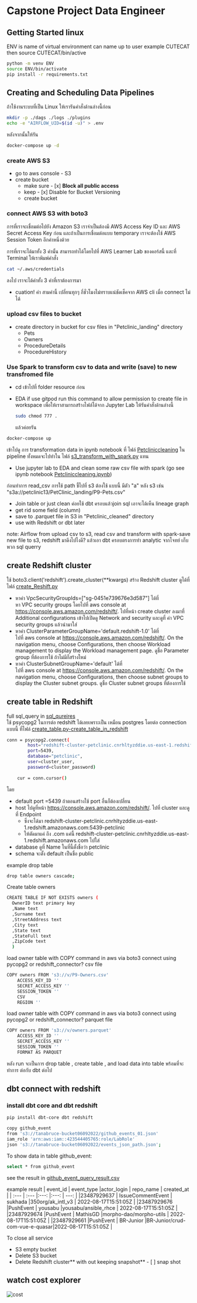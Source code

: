 
# Capstone Project Data Engineer

## Getting Started linux
ENV is name of virtual environment can name up to user 
example CUTECAT then 
source CUTECAT/bin/active
```sh
python -m venv ENV
source ENV/bin/activate
pip install -r requirements.txt
```
## Creating and Scheduling Data Pipelines

ถ้าใช้งานระบบที่เป็น Linux ให้เรารันคำสั่งด้านล่างนี้ก่อน

```sh
mkdir -p ./dags ./logs ./plugins
echo -e "AIRFLOW_UID=$(id -u)" > .env
```

หลังจากนั้นให้รัน

```sh
docker-compose up -d
```



### create AWS S3

* go to aws console - S3 
* create bucket
  - make sure - [x] **Block all public access** 
  - keep - [x] Disable for Bucket Versioning
  - create bucket

### connect  AWS S3 with boto3
การที่เราจะเชื่อมต่อไปยัง Amazon S3 เราจำเป็นต้องมี AWS Access Key ID และ AWS Secret Access Key ก่อน และถ้าเป็นการเชื่อมต่อแบบ temporary เราจะต้องใช้ AWS Session Token อีกค่าหนึ่งด้วย

การที่เราจะได้มาทั้ง 3 ค่านั้น สามารถทำได้โดยไปที่ AWS Learner Lab ของคอร์สนี้ และที่ Terminal ให้เราพิมพ์คำสั่ง 
```sh 
cat ~/.aws/credentials
```
 ลงไป เราจะได้ค่าทั้ง 3 ค่าที่เราต้องการมา 
 * cuation! ค่า สามค่านี้ เปลี่ยนทุกๆ กี่ชั่วโมงไม่ทราบแน่ชัดเช็คจาก AWS cli เมื่อ connect ไม่ได้ 

### upload csv files to bucket
* create directory in bucket for csv files in "Petclinic_landing" directory 
  - Pets
  - Owners
  - ProcedureDetails
  - ProcedureHistory

### Use Spark to transform csv to data and write (save) to new transfromed file
* cd เข้าไปที่ folder resource ก่อน
* EDA if use gitpod run this command to allow permission to create file in workspace
    เพื่อให้เราสามารถสร้างไฟล์ได้จาก Jupyter Lab ให้รันคำสั่งด้านล่างนี้

    ```sh
    sudo chmod 777 .
    ```
    แล้วค่อยรัน


```sh
docker-compose up
```
เข้าไปดู การ transformation data in ipynb notebook ที่ ไฟล์ [Petcliniccleaning](./resource/Petcliniccleaning.ipynb)
ใน pipeline ทั้งหมดจะไปทำใน ไฟล์ [s3_transform_with_spark.py](./s3_transform_with_spark.py) แทน

* Use jupyter lab to EDA and clean some raw csv file with spark (go see ipynb notebook [Petcliniccleaning.ipynb](./Petcliniccleaning.ipynb))  

ก่อนทำการ read_csv การใช้ path ชี้ไปที่ s3 ต้องใช้ แบบนี้ มีตัว "a" หลัง s3  เช่น "s3a://petclinic13/PetClinic_landing/P9-Pets.csv"
* Join table or just clean ค่อยใช้ dbt ครอบแล้วjoin sql เอาจะได้เห็น lineage graph
* get rid some field (column)
* save to .parquet file in S3 in "Petclinic_cleaned" directory
* use with Redshift or dbt later

note: Airflow from upload csv to s3, read csv and transform with spark-save new file to s3, redshift มาดึงไปไงดี?  แล้วเอา dbt ครอบตรงการทำ analytic จากโจทย์ เก็บ พวก sql querry









## create Redshift cluster
ใช้ boto3.client('redshift').create_cluster(**kwargs) สร้าง Redshift cluster
ดูได้ที่ ไฟล์ [create_Reshift.py](./create_Redshift.py)  

* หาค่า VpcSecurityGroupIds=["sg-0451e739676e3d587"] ได้ที่  
หา VPC security groups โดยไปที่ aws console at https://console.aws.amazon.com/redshift/.
ไปที่หน้า create cluster ลงมาที่ Additional configurations เข้าไปเปิดดู Network and security และดูที่ ค่า  VPC security groups แล้วนำมาใส่
* หาค่า ClusterParameterGroupName='default.redshift-1.0' ได้ที่  
ไปที่ aws console at https://console.aws.amazon.com/redshift/.
On the navigation menu, choose Configurations, then choose Workload management to display the Workload management page. ดูชื่อ Parameter group ที่ต้องการใช้ ถ้าไม่มีก็สร้างใหม่
* หาค่า ClusterSubnetGroupName='default' ได้ที่  
ไปที่ aws console at https://console.aws.amazon.com/redshift/.
On the navigation menu, choose Configurations, then choose subnet groups to display the Cluster subnet groups. ดูชื่อ Cluster subnet groups ที่ต้องการใช้ 


## create table in Redshift
full sql_query in [sql_qureires](./sql_queries.py)  
ใช้ psycopg2 ในการต่อ redshift ได้เลยเพราะเป็น เหมือน postgres โดยต่อ connection แบบนี้ ที่ไฟล์ [create_table.py-create_table_in_redshift](./create_tables.py)

```sh
conn = psycopg2.connect(
        host="redshift-cluster-petclinic.cnrhltyzddie.us-east-1.redshift.amazonaws.com",
        port=5439,
        database="petclinic",
        user=cluster_user,
        password=cluster_password)        
    
    cur = conn.cursor()
```
โดย 
* default port =5439 ถ้าตอนสร้างใช้ port อื่นก็ต้องเปลี่ยน 
* host ไปดูที่หน้า https://console.aws.amazon.com/redshift/. ไปที่ cluster และดูที่ Endpoint 
  - ซึ่งจะได้มา redshift-cluster-petclinic.cnrhltyzddie.us-east-1.redshift.amazonaws.com:5439-petclinic
  - ให้ตัดมาแค่ ถึง .com  แค่นี้ redshift-cluster-petclinic.cnrhltyzddie.us-east-1.redshift.amazonaws.com ไปใส่
* database ดูที่ Name ในที่นี้ตั้งชื่อว่า petclinic
* schema จะตั้ง default เป็นชื่อ public  


example
drop table 
```sh
drop table owners cascade;
```
Create table owners
```sh
CREATE TABLE IF NOT EXISTS owners (
  OwnerID text primary key
  ,Name text
  ,Surname text
  ,StreetAddress text
  ,City text
  ,State text
  ,StateFull text
  ,ZipCode text
  )
```
load owner table with COPY command in aws via boto3 connect using pycopg2 or redshift_connector? csv file
```sh
COPY owners FROM 's3://v/P9-Owners.csv'
	ACCESS_KEY_ID ''
	SECRET_ACCESS_KEY ''
	SESSION_TOKEN ''
	CSV
	REGION ''
```

load owner table with COPY command in aws via boto3 connect using pycopg2 or redshift_connector? parquet file
```sh
COPY owners FROM 's3://v/owners.parquet'
	ACCESS_KEY_ID ''
	SECRET_ACCESS_KEY ''
	SESSION_TOKEN ''
	FORMAT AS PARQUET
```
หลัง run จะเป็นการ drop table , create table , and load data into table พร้อมที่จะทำการ ต่อกับ dbt ต่อไป

[](./resource/drop-create-loadinto-cluster.png)




## dbt connect with redshift
### install dbt core and dbt redshift
```sh
pip install dbt-core dbt redshift
```

```sh
copy github_event
from 's3://tanabruce-bucket06092022/github_events_01.json'
iam_role 'arn:aws:iam::423544405765:role/LabRole' 
json 's3://tanabruce-bucket06092022/events_json_path.json';
```

To show data in table github_event:

```sh
select * from github_event
```
see the result in 
[github_event_query_result.csv](github_event_query_result.csv)

example result
| event_id	  |   event_type      |actor_login  |	repo_name	                    | created_at           |
| :---        |   :---            |:---:        |:---:                          | ---:                 |
|23487929637  |	IssueCommentEvent	|  sukhada	  |350org/ak_intl_v3	            | 2022-08-17T15:51:05Z |
|23487929676	|PushEvent	        |  yousabu	  |yousabu/ansible_rhce	          | 2022-08-17T15:51:05Z |
|23487929674	|PushEvent	        |  MathisGD	  |morpho-dao/morpho-utils        |	2022-08-17T15:51:05Z |
|23487929661	|PushEvent	        |  BR-Junior	|BR-Junior/crud-com-vue-e-quasar|2022-08-17T15:51:05Z  |

To close all service
- S3 empty bucket
- Delete S3 bucket
- Delete Redshift cluster** with out keeping snapshot** - [ ] snap shot 





## watch cost explorer

![cost](resource/redshift_cost1.jpg)